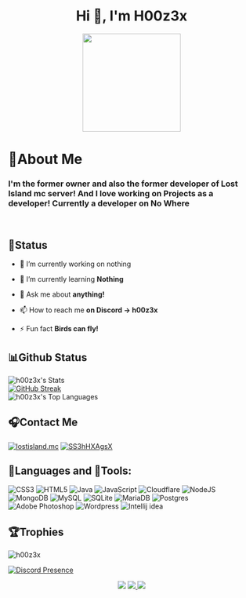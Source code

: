 <h1 align="center">Hi 👋, I'm H00z3x</h1>
<p align=center>
<img src="https://images.weserv.nl/?url=avatars.githubusercontent.com/u/88270748&fit=cover&mask=circle&maxage=7d" height="auto" width="200">
</p>

# 📝About Me

### I'm the former owner and also the former developer of Lost Island mc server! And I love working on Projects as a developer! Currently a developer on No Where
</br>

## 🗿Status
- 🔭 I’m currently working on nothing

- 🌱 I’m currently learning **Nothing**

- 💬 Ask me about **anything!**

- 📫 How to reach me **on Discord -> h00z3x**

- ⚡ Fun fact **Birds can fly!**

## 📊Github Status
![h00z3x's Stats](https://github-readme-stats.vercel.app/api?username=h00z3x&theme=dark&show_icons=true&hide_border=true&count_private=true)
</br>
[![GitHub Streak](https://github-readme-streak-stats.herokuapp.com?user=h00z3x&theme=dark)](https://github.com/h00z3x)
</br>
![h00z3x's Top Languages](https://github-readme-stats.vercel.app/api/top-langs/?username=h00z3x&theme=dark&show_icons=true&hide_border=true&layout=compact)
<div>

## 🎧Contact Me
<p align="left">
<a href="https://instagram.com/lostisland.mc" target="blank"><img align="center" src="https://skillicons.dev/icons?i=instagram&theme=dark" alt="lostisland.mc"/></a>
<a href="https://discord.gg/SS3hHXAgsX" target="blank"><img align="center" src="https://skillicons.dev/icons?i=discord&theme=dark" alt="SS3hHXAgsX"/></a>
</p>

## 📜Languages and 🔨Tools:
![CSS3](https://img.shields.io/badge/css3-%231572B6.svg?style=for-the-badge&logo=css3&logoColor=white) ![HTML5](https://img.shields.io/badge/html5-%23E34F26.svg?style=for-the-badge&logo=html5&logoColor=white) ![Java](https://img.shields.io/badge/java-%23ED8B00.svg?style=for-the-badge&logo=java&logoColor=white) ![JavaScript](https://img.shields.io/badge/javascript-%23323330.svg?style=for-the-badge&logo=javascript&logoColor=%23F7DF1E) ![Cloudflare](https://img.shields.io/badge/Cloudflare-F38020?style=for-the-badge&logo=Cloudflare&logoColor=white) ![NodeJS](https://img.shields.io/badge/node.js-6DA55F?style=for-the-badge&logo=node.js&logoColor=white) ![MongoDB](https://img.shields.io/badge/MongoDB-%234ea94b.svg?style=for-the-badge&logo=mongodb&logoColor=white) ![MySQL](https://img.shields.io/badge/mysql-%2300f.svg?style=for-the-badge&logo=mysql&logoColor=white) ![SQLite](https://img.shields.io/badge/sqlite-%2307405e.svg?style=for-the-badge&logo=sqlite&logoColor=white) ![MariaDB](https://img.shields.io/badge/MariaDB-003545?style=for-the-badge&logo=mariadb&logoColor=white) ![Postgres](https://img.shields.io/badge/postgres-%23316192.svg?style=for-the-badge&logo=postgresql&logoColor=white) ![Adobe Photoshop](https://img.shields.io/badge/adobephotoshop-%2331A8FF.svg?style=for-the-badge&logo=adobephotoshop&logoColor=white) ![Wordpress](https://img.shields.io/badge/Wordpress-%2321759B.svg?style=for-the-badge&logo=wordpress&logoColor=white) ![Intellij idea](https://img.shields.io/badge/IntelliJ%20IDEA-%23000000.svg?style=for-the-badge&logo=IntelliJ%20IDEA&logoColor=white)

## 🏆Trophies
<img src="https://github-profile-trophy.vercel.app/?username=h00z3x&theme=discord&no-frame=true" alt="h00z3x" />

[![Discord Presence](https://lanyard.cnrad.dev/api/457837032346091531)](https://discord.com/users/457837032346091531)

<p align="center">
<img src="https://komarev.com/ghpvc/?username=h00z3x&label=Profile%20views&color=0e75b6&style=flat">
<a href="https://lostisland.gq">
<img src="https://img.shields.io/website-up-down-green-red/http/shields.io.svg">
</a>
<a href="https://discord.gg/SS3hHXAgsX">
<img src="https://badgen.net/discord/members/SS3hHXAgsX">
</a>

</p>
